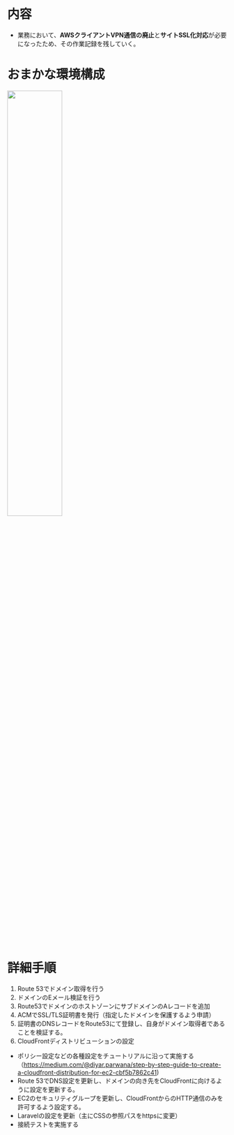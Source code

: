 # 内容

- 業務において、**AWSクライアントVPN通信の廃止**と**サイトSSL化対応**が必要になったため、その作業記録を残していく。

# おまかな環境構成
<img src="https://i.gyazo.com/7470be4f342b251e68d1b05e88981a86.png" width="50%" height="50%">

# 詳細手順
1. Route 53でドメイン取得を行う
2. ドメインのEメール検証を行う
3. Route53でドメインのホストゾーンにサブドメインのAレコードを追加
4. ACMでSSL/TLS証明書を発行（指定したドメインを保護するよう申請）
5. 証明書のDNSレコードをRoute53にて登録し、自身がドメイン取得者であることを検証する。
6. CloudFrontディストリビューションの設定
  - ポリシー設定などの各種設定をチュートリアルに沿って実施する（https://medium.com/@diyar.parwana/step-by-step-guide-to-create-a-cloudfront-distribution-for-ec2-cbf5b7862c41)
  - Route 53でDNS設定を更新し、ドメインの向き先をCloudFrontに向けるように設定を更新する。
  - EC2のセキュリティグループを更新し、CloudFrontからのHTTP通信のみを許可するよう設定する。
  - Laravelの設定を更新（主にCSSの参照パスをhttpsに変更）
  - 接続テストを実施する


